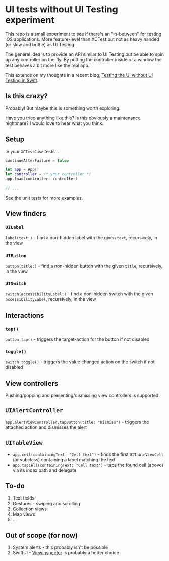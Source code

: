 # UI tests without UI Testing experiment

This repo is a small experiment to see if there's an "in-between" for testing iOS applications. More feature-level than XCTest but not as heavy handed (or slow and brittle) as UI Testing.

The general idea is to provide an API similar to UI Testing but be able to spin up any controller on the fly. By putting the controller inside of a window the test behaves a bit more like the real app.

This extends on my thoughts in a recent blog, [Testing the UI without UI Testing in Swift](https://masilotti.com/testing-ui-without-ui-testing/).

## Is this crazy?

Probably! But maybe this is something worth exploring.

Have you tried anything like this? Is this obviously a maintenance nightmare? I would love to hear what you think.

## Setup

In your `XCTestCase` tests...

```swift
continueAfterFailure = false

let app = App()
let controller = /* your controller */
app.load(controller: controller)

// ...
```

See the unit tests for more examples.

## View finders

### `UILabel`

`label(text:)` - find a non-hidden label with the given `text`, recursively, in the view

### `UIButton`

`button(title:)` - find a non-hidden button with the given `title`, recursively, in the view

### `UISwitch`

`switch(accessibilityLabel:)` - find a non-hidden switch with the given `accessibilityLabel`, recursively, in the view

## Interactions

### `tap()`

`button.tap()` - triggers the target-action for the button if not disabled

### `toggle()`

`switch.toggle()` - triggers the value changed action on the switch if not disabled

## View controllers

Pushing/popping and presenting/dismissing view controllers is supported.

## `UIAlertController`

`app.alertViewController.tapButton(title: "Dismiss")` - triggers the attached action and dismisses the alert

## `UITableView`

* `app.cell(containingText: "Cell text")` - finds the first `UITableViewCell` (or subclass) containing a label matching the text
* `app.tapCell(containingText: "Cell text")` - taps the found cell (above) via its index path and delegate

## To-do

1. Text fields
1. Gestures - swiping and scrolling
1. Collection views
1. Map views
1. ...

## Out of scope (for now)

1. System alerts - this probably isn't be possible
1. SwiftUI - [ViewInspector](https://github.com/nalexn/ViewInspector) is probably a better choice
